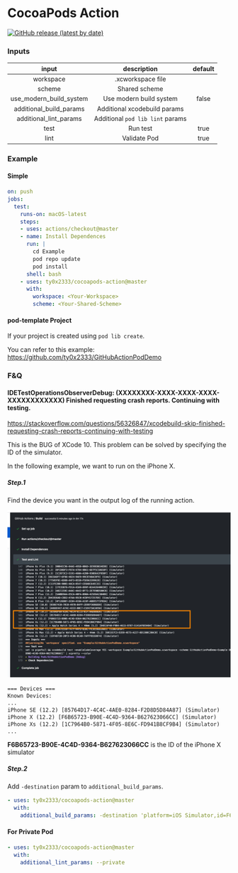 CocoaPods Action
===
[![GitHub release (latest by date)](https://img.shields.io/github/v/release/ty0x2333/cocoapods-action)](https://github.com/ty0x2333/cocoapods-action/releases)

### Inputs

input | description | default |
:---: | :---------: | :-----: |
workspace | .xcworkspace file |
scheme    | Shared scheme |
use_modern_build_system | Use modern build system | false
additional_build_params | Additional xcodebuild params |
additional_lint_params | Additional `pod lib lint` params |
test | Run test | true
lint | Validate Pod | true

### Example

#### Simple

```yml
on: push
jobs:
  test:
    runs-on: macOS-latest
    steps:
    - uses: actions/checkout@master
    - name: Install Dependences
      run: |
        cd Example
        pod repo update
        pod install
      shell: bash
    - uses: ty0x2333/cocoapods-action@master
      with:
        workspace: <Your-Workspace>
        scheme: <Your-Shared-Scheme>
```

#### pod-template Project

If your project is created using `pod lib create`.

You can refer to this example: https://github.com/ty0x2333/GitHubActionPodDemo


### F&Q
#### IDETestOperationsObserverDebug: (XXXXXXXX-XXXX-XXXX-XXXX-XXXXXXXXXXXX) Finished requesting crash reports. Continuing with testing.

https://stackoverflow.com/questions/56326847/xcodebuild-skip-finished-requesting-crash-reports-continuing-with-testing

This is the BUG of XCode 10. This problem can be solved by specifying the ID of the simulator.

In the following example, we want to run on the iPhone X.

##### Step.1

Find the device you want in the output log of the running action.

![Simulator ID](resource/simulator-id.jpg)

```
=== Devices ===
Known Devices:
...
iPhone SE (12.2) [85764D17-4C4C-4AE0-8284-F2D8D5D84A87] (Simulator)
iPhone X (12.2) [F6B65723-B90E-4C4D-9364-B627623066CC] (Simulator)
iPhone Xs (12.2) [1C7964B0-5871-4F05-8E6C-FD941B8CF9B4] (Simulator)
...
```

**F6B65723-B90E-4C4D-9364-B627623066CC** is the ID of the iPhone X simulator

##### Step.2

Add `-destination` param to `additional_build_params`.

```yml
- uses: ty0x2333/cocoapods-action@master
  with:
    additional_build_params: -destination 'platform=iOS Simulator,id=F6B65723-B90E-4C4D-9364-B627623066CC'
```

#### For Private Pod

```yml
- uses: ty0x2333/cocoapods-action@master
  with:
    additional_lint_params: --private
```